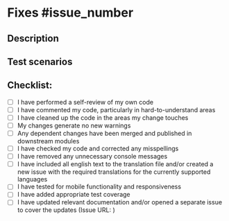 # Fixes #issue_number

## Description

<!---
Include a summary of your change and how it solves the issue its related to
-->

## Test scenarios

<!---
Describe the test scenarios that you ran to verify your changes.
Include any relevant configuration to required to reproduce them.
-->

## Checklist:
<!---
You can remove the items that are not relevant for your project.
-->
-   [ ] I have performed a self-review of my own code
-   [ ] I have commented my code, particularly in hard-to-understand areas
-   [ ] I have cleaned up the code in the areas my change touches
-   [ ] My changes generate no new warnings
-   [ ] Any dependent changes have been merged and published in downstream modules
-   [ ] I have checked my code and corrected any misspellings
-   [ ] I have removed any unnecessary console messages
-   [ ] I have included all english text to the translation file and/or created a new issue with the required translations for the currently supported languages
-   [ ] I have tested for mobile functionality and responsiveness
-   [ ] I have added appropriate test coverage
-   [ ] I have updated relevant documentation and/or opened a separate issue to cover the updates (Issue URL: )
